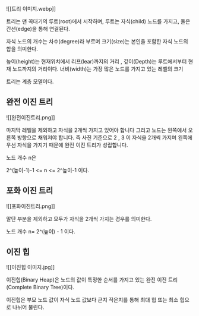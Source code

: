 ![[트리 이미지.webp]]

트리는 맨 꼭대기의 루트(root)에서 시작하며, 루트는 자식(child) 노드를 가지고, 둘은 간선(edge)을 통해 연결된다.  

자식 노드의 개수는 차수(degree)라 부르며 크기(size)는 본인을 포함한 자식 노드의 합을 의미한다. 

높이(height)는 현재위치에서  리프(lear)까지의 거리 , 
깊이(Depth)는 루트에서부터 현재 노드까지의 거리이다. 
너비(width)는 가장 많은 노드를 가지고 있는 레벨의 크기 

트리는 계층 모델이다. 

## 완전 이진 트리
![[완전이진트리.png]]

마지막 레벨을 제외하고 자식을 2개씩 가지고 있어야 합니다 그리고 노드는 왼쪽에서 오른쪽 방향으로 채워져야 합니다. 즉 사진 기준으로 2 , 3 이 자식을 2개씩 가지며 왼쪽에 우선 자식을 가지기 때문에 완전 이진 트리가 성립합니다. 

노드 개수  n은

2^(높이-1)-1 <= n <= 2^높이-1 이다.  



## 포화 이진 트리 
![[포화이진트리.png]]

말단 부분을 제외하고 모두가 자식을 2개씩 가지는 경우를 의미한다.  

노드 개수 n= 2^(높이) - 1 이다.


## 이진 힙 
![[이진힙 이미지.jpg]]

이진힙(Binary Heap)은 노드의 값이 특정한 순서를 가지고 있는 완전 이진 트리 (Complete Binary Tree)이다.  

이진힙은 부모 노드 값이 자식 노드 값보다 큰지 작은지를 통해 최대 힙 또는 최소 힙으로 나뉘어 불린다.